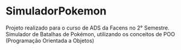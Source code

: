 # SimuladorPokemon
Projeto realizado para o curso de ADS da Facens no 2° Semestre. Simulador de Batalhas de Pokémon, utilizando os conceitos de POO  (Programação Orientada a Objetos)
